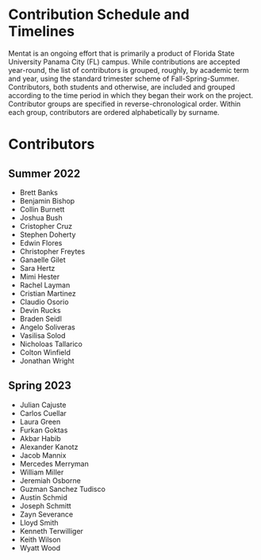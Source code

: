 # Contribution Schedule and Timelines
Mentat is an ongoing effort that is primarily a product of Florida State University Panama City (FL) campus.
While contributions are accepted year-round, the list of contributors is grouped, roughly, by academic term and year, 
using the standard trimester scheme of Fall-Spring-Summer. Contributors, both students and otherwise, are included and 
grouped according to the time period in which they began their work on the project. Contributor groups are specified 
in reverse-chronological order. Within each group, contributors are ordered alphabetically by surname.

# Contributors
## Summer 2022
- Brett Banks
- Benjamin Bishop
- Collin Burnett
- Joshua Bush
- Cristopher Cruz
- Stephen Doherty
- Edwin Flores
- Christopher Freytes
- Ganaelle Gilet
- Sara Hertz
- Mimi Hester
- Rachel Layman
- Cristian Martinez
- Claudio Osorio
- Devin Rucks
- Braden Seidl
- Angelo Soliveras
- Vasilisa Solod
- Nicholoas Tallarico
- Colton Winfield
- Jonathan Wright
## Spring 2023
- Julian Cajuste
- Carlos Cuellar
- Laura Green
- Furkan Goktas
- Akbar Habib
- Alexander Kanotz
- Jacob Mannix
- Mercedes Merryman
- William Miller
- Jeremiah Osborne
- Guzman Sanchez Tudisco
- Austin Schmid
- Joseph Schmitt
- Zayn Severance
- Lloyd Smith
- Kenneth Terwilliger
- Keith Wilson
- Wyatt Wood